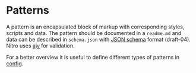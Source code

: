 # Patterns

A pattern is an encapsulated block of markup with corresponding styles, scripts and data.
The pattern should be documented in a `readme.md` and data can be described in `schema.json`
with [JSON schema](http://json-schema.org) format (draft-04). Nitro uses [ajv](http://epoberezkin.github.io/ajv/) for validation.

For a better overview it is useful to define different types of patterns in [config](../../project/docs/nitro-config.md).
